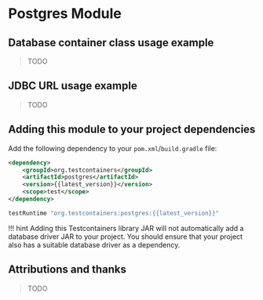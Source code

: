 # Postgres Module

## Database container class usage example

> TODO

## JDBC URL usage example

> TODO

## Adding this module to your project dependencies

Add the following dependency to your `pom.xml`/`build.gradle` file:

```xml tab='Maven'
<dependency>
    <groupId>org.testcontainers</groupId>
    <artifactId>postgres</artifactId>
    <version>{{latest_version}}</version>
    <scope>test</scope>
</dependency>
```

```groovy tab='Gradle'
testRuntime "org.testcontainers:postgres:{{latest_version}}"
```

!!! hint
    Adding this Testcontainers library JAR will not automatically add a database driver JAR to your project. You should ensure that your project also has a suitable database driver as a dependency.

## Attributions and thanks

> TODO
